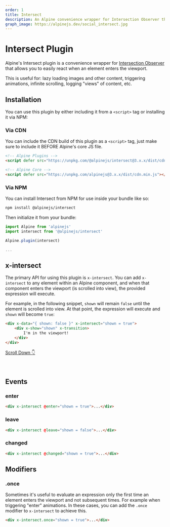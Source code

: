 ```yaml
---
order: 1
title: Intersect
description: An Alpine convenience wrapper for Intersection Observer that allows you to easily react when an element enters the viewport.
graph_image: https://alpinejs.dev/social_intersect.jpg
---
```


# Intersect Plugin

Alpine's Intersect plugin is a convenience wrapper for [Intersection Observer](https://developer.mozilla.org/en-US/docs/Web/API/Intersection_Observer_API) that allows you to easily react when an element enters the viewport.

This is useful for: lazy loading images and other content, triggering animations, infinite scrolling, logging "views" of content, etc.

<a name="installation"></a>
## Installation

You can use this plugin by either including it from a `<script>` tag or installing it via NPM:

### Via CDN

You can include the CDN build of this plugin as a `<script>` tag, just make sure to include it BEFORE Alpine's core JS file.

```html
<!-- Alpine Plugins -->
<script defer src="https://unpkg.com/@alpinejs/intersect@3.x.x/dist/cdn.min.js"></script>

<!-- Alpine Core -->
<script defer src="https://unpkg.com/alpinejs@3.x.x/dist/cdn.min.js"></script>
```

### Via NPM

You can install Intersect from NPM for use inside your bundle like so:

```bash
npm install @alpinejs/intersect
```

Then initialize it from your bundle:

```js
import Alpine from 'alpinejs'
import intersect from '@alpinejs/intersect'

Alpine.plugin(intersect)

...
```

<a name="x-intersect"></a>
## x-intersect

The primary API for using this plugin is `x-intersect`. You can add `x-intersect` to any element within an Alpine component, and when that component enters the viewport (is scrolled into view), the provided expression will execute.

For example, in the following snippet, `shown` will remain `false` until the element is scrolled into view. At that point, the expression will execute and `shown` will become `true`:

```html
<div x-data="{ shown: false }" x-intersect="shown = true">
    <div x-show="shown" x-transition>
        I'm in the viewport!
    </div>
</div>
```

<!-- START_VERBATIM -->
<div class="demo" style="height: 60px; overflow-y: scroll;" x-data x-ref="root">
    <a href="#" @click.prevent="$refs.root.scrollTo({ top: $refs.root.scrollHeight, behavior: 'smooth' })">Scroll Down 👇</a>
    <div style="height: 50vh"></div>
    <div x-data="{ shown: false }" x-intersect="shown = true" id="yoyo">
        <div x-show="shown" x-transition.duration.1000ms>
            I'm in the viewport!
        </div>
        <div x-show="! shown">&nbsp;</div>
    </div>
</div>
<!-- END_VERBATIM -->

<a name="events"></a>
## Events

<a name="enter"></a>
### enter

```html
<div x-intersect @enter="shown = true">...</div>
```

<a name="leave"></a>
### leave

```html
<div x-intersect @leave="shown = false">...</div>
```

<a name="changed"></a>
### changed

```html
<div x-intersect @changed="shown = true">...</div>
```

<a name="modifiers"></a>
## Modifiers

<a name="once"></a>
### .once

Sometimes it's useful to evaluate an expression only the first time an element enters the viewport and not subsequent times. For example when triggering "enter" animations. In these cases, you can add the `.once` modifier to `x-intersect` to achieve this.

```html
<div x-intersect.once="shown = true">...</div>
```
